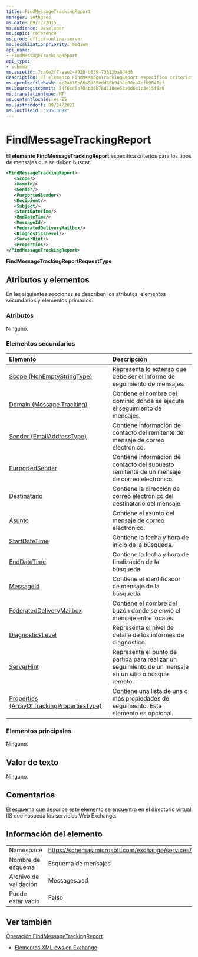 ```yaml
---
title: FindMessageTrackingReport
manager: sethgros
ms.date: 09/17/2015
ms.audience: Developer
ms.topic: reference
ms.prod: office-online-server
ms.localizationpriority: medium
api_name:
- FindMessageTrackingReport
api_type:
- schema
ms.assetid: 7ca6e2f7-aae1-4920-b839-73513ba8d4d8
description: El elemento FindMessageTrackingReport especifica criterios para los tipos de mensajes que se deben buscar.
ms.openlocfilehash: ec2ab16c6649d85edd86b9438e00ea7cfb9841ef
ms.sourcegitcommit: 54f6cd5a704b36b76d110ee53a6d6c1c3e15f5a9
ms.translationtype: MT
ms.contentlocale: es-ES
ms.lasthandoff: 09/24/2021
ms.locfileid: "59513692"
---
```

# <a name="findmessagetrackingreport"></a>FindMessageTrackingReport

El **elemento FindMessageTrackingReport** especifica criterios para los tipos de mensajes que se deben buscar. 
  
```xml
<FindMessageTrackingReport>
   <Scope/>
   <Domain/>
   <Sender/>
   <PurportedSender/>
   <Recipient/>
   <Subject/>
   <StartDateTime/>
   <EndDateTime/>
   <MessageId/>
   <FederatedDeliveryMailbox/>
   <DiagnosticsLevel/>
   <ServerHint/>
   <Properties/>
</FindMessageTrackingReport>
```

 **FindMessageTrackingReportRequestType**
## <a name="attributes-and-elements"></a>Atributos y elementos

En las siguientes secciones se describen los atributos, elementos secundarios y elementos primarios.
  
### <a name="attributes"></a>Atributos

Ninguno.
  
### <a name="child-elements"></a>Elementos secundarios

|**Elemento**|**Descripción**|
|:-----|:-----|
|[Scope (NonEmptyStringType)](scope-nonemptystringtype.md) <br/> |Representa lo extenso que debe ser el informe de seguimiento de mensajes.  <br/> |
|[Domain (Message Tracking)](domain-message-tracking.md) <br/> |Contiene el nombre del dominio donde se ejecuta el seguimiento de mensajes.  <br/> |
|[Sender (EmailAddressType)](sender-emailaddresstype.md) <br/> |Contiene información de contacto del remitente del mensaje de correo electrónico.  <br/> |
|[PurportedSender](purportedsender.md) <br/> |Contiene información de contacto del supuesto remitente de un mensaje de correo electrónico.  <br/> |
|[Destinatario](recipient.md) <br/> |Contiene la dirección de correo electrónico del destinatario del mensaje.  <br/> |
|[Asunto](subject.md) <br/> |Contiene el asunto del mensaje de correo electrónico.  <br/> |
|[StartDateTime](startdatetime.md) <br/> |Contiene la fecha y hora de inicio de la búsqueda.  <br/> |
|[EndDateTime](enddatetime.md) <br/> |Contiene la fecha y hora de finalización de la búsqueda.  <br/> |
|[MessageId](messageid.md) <br/> |Contiene el identificador de mensaje de la búsqueda.  <br/> |
|[FederatedDeliveryMailbox](federateddeliverymailbox.md) <br/> |Contiene el nombre del buzón donde se envió el mensaje entre locales.  <br/> |
|[DiagnosticsLevel](diagnosticslevel.md) <br/> |Representa el nivel de detalle de los informes de diagnóstico.  <br/> |
|[ServerHint](serverhint.md) <br/> |Representa el punto de partida para realizar un seguimiento de un mensaje en un sitio o bosque remoto.  <br/> |
|[Properties (ArrayOfTrackingPropertiesType)](properties-arrayoftrackingpropertiestype.md) <br/> |Contiene una lista de una o más propiedades de seguimiento. Este elemento es opcional.  <br/> |
   
### <a name="parent-elements"></a>Elementos principales

Ninguno.
  
## <a name="text-value"></a>Valor de texto

Ninguno.
  
## <a name="remarks"></a>Comentarios

El esquema que describe este elemento se encuentra en el directorio virtual IIS que hospeda los servicios Web Exchange.
  
## <a name="element-information"></a>Información del elemento

|||
|:-----|:-----|
|Namespace  <br/> |https://schemas.microsoft.com/exchange/services/2006/messages  <br/> |
|Nombre de esquema  <br/> |Esquema de mensajes  <br/> |
|Archivo de validación  <br/> |Messages.xsd  <br/> |
|Puede estar vacío  <br/> |Falso  <br/> |
   
## <a name="see-also"></a>Ver también



[Operación FindMessageTrackingReport](findmessagetrackingreport-operation.md)


- [Elementos XML ews en Exchange](ews-xml-elements-in-exchange.md)

